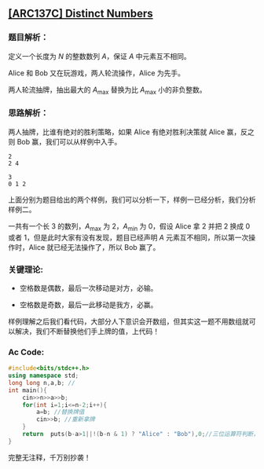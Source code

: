 ## [[ARC137C] Distinct Numbers](https://www.luogu.com.cn/problem/AT_arc137_c)

### 题目解析：
   
定义一个长度为 $N$ 的整数数列 $A$，保证 $A$ 中元素互不相同。

Alice 和 Bob 又在玩游戏，两人轮流操作，Alice 为先手。

两人轮流抽牌，抽出最大的 $A_{\max}$ 替换为比 $A_{\max}$ 小的非负整数。

### 思路解析：

两人抽牌，比谁有绝对的胜利策略，如果 Alice 有绝对胜利决策就 Alice 赢，反之则 Bob 赢，我们可以从样例中入手。

~~~
2
2 4

3
0 1 2
~~~

上面分别为题目给出的两个样例，我们可以分析一下，样例一已经分析，我们分析样例二。

一共有一个长 $3$ 的数列，$A_{\max}$ 为 $2$，$A_{\min}$ 为 $0$，假设 Alice 拿 2 并把 2 换成 0 或者 1，但是此时大家有没有发现，题目已经声明 $A$ 元素互不相同，所以第一次操作时，Alice 就已经无法操作了，所以 Bob 赢了。

### 关键理论:

- 空格数是偶数，最后一次移动是对方，必输。

- 空格数是奇数，最后一此移动是我方，必赢。

样例理解之后我们看代码，大部分人下意识会开数组，但其实这一题不用数组就可以解决，我们不断替换他们手上牌的值，上代码！

### Ac Code:
~~~cpp
#include<bits/stdc++.h>
using namespace std;
long long n,a,b; //
int main(){
    cin>>n>>a>>b; 
    for(int i=1;i<=n-2;i++){
        a=b; //替换牌值
        cin>>b; //重新拿牌
    }
    return  puts(b-a>1||!(b-n & 1) ? "Alice" : "Bob"),0;//三位运算符判断，同样可以使用 if 判断
}
~~~
完整无注释，千万别抄袭！